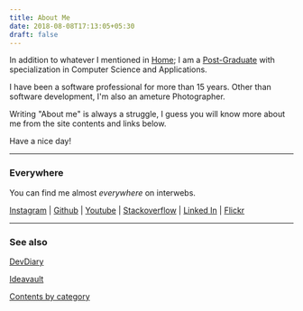 ```yaml
---
title: About Me
date: 2018-08-08T17:13:05+05:30
draft: false
---
```


In addition to whatever I mentioned in [Home](/); I am a [Post-Graduate](https://en.wikipedia.org/wiki/Postgraduate_education) with specialization in Computer Science and Applications. 


I have been a software professional for more than 15 years. Other than software development, I'm also an ameture Photographer.

Writing "About me" is always a struggle, I guess you will know more about me from the site contents and links below.

Have a nice day!


---

### Everywhere

You can find me almost _everywhere_ on interwebs. 

[Instagram](http://instagram.com/palaniraja) | [Github](https://github.com/palaniraja) | [Youtube](https://www.youtube.com/channel/UCA1Vz9awe4yjxdGJNWB0fZw) | [Stackoverflow](https://stackoverflow.com/users/240255/palaniraja) | [Linked In](www.linkedin.com/in/palaniraja-p) |
[Flickr](http://flickr.com/palaniraja-mca)


---

### See also


[DevDiary](http://palaniraja.github.io/devdiary)

[Ideavault](https://github.com/palaniraja/ideavault)

[Contents by category](/categories/)


